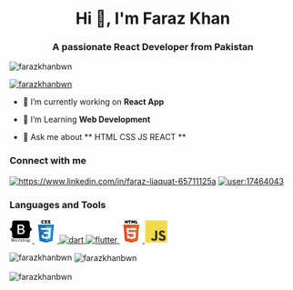 <h1 align="center">Hi 👋, I'm Faraz Khan</h1>
<h3 align="center"> A passionate React Developer from Pakistan </h3>

<p align="left"> <img src="https://komarev.com/ghpvc/?username=farazkhanbwn&label=Profile%20views&color=0e75b6&style=flat" alt="farazkhanbwn" /> </p>

<p align="left"> <a href="https://github.com/ryo-ma/github-profile-trophy"><img src="https://github-profile-trophy.vercel.app/?username=farazkhanbwn" alt="farazkhanbwn" /></a> </p>

- 🔭 I’m currently working on **React App**

- 🌱 I’m Learning **Web Development**

- 💬 Ask me about ** HTML CSS JS REACT **

<h3 align="left">Connect with me</h3>
<p align="left">
<a href="https://linkedin.com/in/https://www.linkedin.com/in/faraz-liaquat-65711125a" target="_blank"><img align="center" src="https://raw.githubusercontent.com/rahuldkjain/github-profile-readme-generator/master/src/images/icons/Social/linked-in-alt.svg" alt="https://www.linkedin.com/in/faraz-liaquat-65711125a" height="30" width="40" /></a>
<a href="https://stackoverflow.com/users/user:17464043" target="blank"><img align="center" src="https://raw.githubusercontent.com/rahuldkjain/github-profile-readme-generator/master/src/images/icons/Social/stack-overflow.svg" alt="user:17464043" height="30" width="40" /></a>
</p>

<h3 align="left">Languages and Tools </h3>
<p align="left"> <a href="https://getbootstrap.com" target="_blank" rel="noreferrer"> <img src="https://raw.githubusercontent.com/devicons/devicon/master/icons/bootstrap/bootstrap-plain-wordmark.svg" alt="bootstrap" width="40" height="40"/> </a> <a href="https://www.w3schools.com/css/" target="_blank" rel="noreferrer"> <img src="https://raw.githubusercontent.com/devicons/devicon/master/icons/css3/css3-original-wordmark.svg" alt="css3" width="40" height="40"/> </a> <a href="https://dart.dev" target="_blank" rel="noreferrer"> <img src="https://www.vectorlogo.zone/logos/dartlang/dartlang-icon.svg" alt="dart" width="40" height="40"/> </a> <a href="https://flutter.dev" target="_blank" rel="noreferrer"> <img src="https://www.vectorlogo.zone/logos/flutterio/flutterio-icon.svg" alt="flutter" width="40" height="40"/> </a> <a href="https://www.w3.org/html/" target="_blank" rel="noreferrer"> <img src="https://raw.githubusercontent.com/devicons/devicon/master/icons/html5/html5-original-wordmark.svg" alt="html5" width="40" height="40"/> </a> <a href="https://developer.mozilla.org/en-US/docs/Web/JavaScript" target="_blank" rel="noreferrer"> <img src="https://raw.githubusercontent.com/devicons/devicon/master/icons/javascript/javascript-original.svg" alt="javascript" width="40" height="40"/> </a> </p>

<p><img align="left" src="https://github-readme-stats.vercel.app/api/top-langs?username=farazkhanbwn&show_icons=true&locale=en&layout=compact" alt="farazkhanbwn" /></p>

<p>&nbsp;<img align="center" src="https://github-readme-stats.vercel.app/api?username=farazkhanbwn&show_icons=true&locale=en" alt="farazkhanbwn" /></p>

<p><img align="center" src="https://github-readme-streak-stats.herokuapp.com/?user=farazkhanbwn" alt="farazkhanbwn" /></p>
